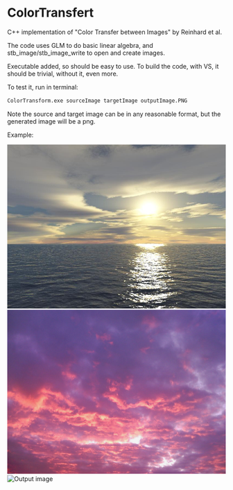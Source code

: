 # ColorTransfert

C++ implementation of "Color Transfer between Images" by Reinhard et al.

The code uses GLM to do basic linear algebra, and stb_image/stb_image_write to open and create images.

Executable added, so should be easy to use.
To build the code, with VS, it should be trivial, without it, even more.

To test it, run in terminal: 

```bash
ColorTransform.exe sourceImage targetImage outputImage.PNG
```

Note the source and target image can be in any reasonable format, but the generated image will be a png.

Example:

![Source image](ColorTransfert/source.jpg) 
![Target image](ColorTransfert/target.jpg) 
![Output image](ColorTransfert/output.png)
